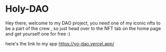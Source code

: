 # Holy-DAO

Hey there, welcome to my DAO project, you need one of my iconic nfts to be a part of the crew , so just head over to the NFT tab on the home page and get yourself one for free :)

here's the link to my app https://yo-dao.vercel.app/
